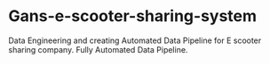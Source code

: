 # Gans-e-scooter-sharing-system
Data Engineering and creating Automated Data Pipeline for E scooter sharing company. Fully Automated Data Pipeline.
